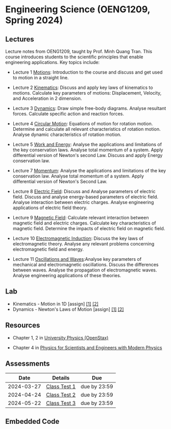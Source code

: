 # Engineering Science (OENG1209, Spring 2024)

## Lectures

Lecture notes from OENG1209, taught by Prof. Minh Quang Tran. This course introduces students to the scientific principles that enable engineering applications. Key topics include:

* Lecture 1 [Motions](./w1-motion1d.md): Introduction to the course and discuss and get used to motion in a straight line.

* Lecture 2 [Kinematics](./w2-motion2d.md): Discuss and apply key laws of kinematics to motions. Calculate key parameters of motions: Displacement, Velocity, and Acceleration in 2 dimension.

* Lecture 3 [Dynamics](./w3-dynamics.md): Draw simple free-body diagrams. Analyse resultant forces. Calculate specific action and reaction forces.

* Lecture 4 [Circular Motion](./w4-circular.md): Equations of motion for rotation motion. Determine and calculate all relevant characteristics of rotation motion. Analyse dynamic characteristics of rotation motion.

* Lecture 5 [Work and Energy](./w5-work.md): Analyse the applications and limitations of the key conservation laws. Analyse total momentum of a system. Apply differential version of Newton's second Law. Discuss and apply Energy conservation law.

* Lecture 7 [Momentum](./w7-momentum.md): Analyse the applications and limitations of the key conservation law. Analyse total momentum of a system. Apply differential version of Newton's Second Law.

* Lecture 8 [Electric Field](electric.md): Discuss and Analyse parameters of electric field. Discuss and analyse energy-based parameters of electric field. Analyse interaction between electric charges. Analyse engineering applications of electric field theory.

* Lecture 9 [Magnetic Field](magnetic.md): Calculate relevant interaction between magnetic field and electric charges. Calculate key characteristics of magnetic field. Determine the impacts of electric field on magnetic field.

* Lecture 10 [Electromagnetic Induction](electromagnetic.md): Discuss the key laws of electromagnetic theory. Analyse any relevant problems concerning electromagnetic field and energy.

* Lecture 11 [Oscillations and Waves](oscillations.md):Analyse key parameters of mechanical and electromagnetic oscillations. Discuss the differences between waves. Analyse the propagation of electromagnetic waves. Analyse engineering applications of these theories.


## Lab

* Kinematics - Motion in 1D \[assign\] [[1]](https://mega.nz/file/yCogBBJK#jdrRs7GpS_5rDYSjG8AOWtA-YFueTtdfPyohmByOmd0) [[2]](https://mega.nz/file/Hf4TWYoK#G7NlMUTmVPqxZqqnuAeD_ts8t5Hs9XlFZfpVPOp7Fu4)
* Dynamics - Newton's Laws of Motion \[assign\] [[1]](https://mega.nz/file/KPgmSRKR#h3xvo33fyEYLXGjty5jDsQZNJi9TbEafDYEO7hrZ5wU) [[2]](https://mega.nz/file/6eZkkDjK#2PZRUROtz5ByElMDxuNRk0jmCNNT77cnnIXy2Y4jPd4)

## Resources

* Chapter 1, 2 in [University Physics (OpenStax)](https://openstax.org/books/university-physics-volume-1/pages/1-introduction)

* Chapter 4 in [Physics for Scientists and Engineers with Modern Physics](https://mega.nz/file/PXZWyTyD#p8mhzYLlFb0CkpF5VavrTKcvue1cGq3QzMREXYjrtlc)

## Assessments
|  Date      |    Details       |  Due   	|
| ------------- |-------------  | ------- |
|    2024-03-27    |     [Class Test 1](https://rmit.instructure.com/courses/135775/assignments/925208)         | due by 23:59       |
|    2024-04-24    |     [Class Test 2](https://rmit.instructure.com/courses/135775/assignments/925209)         | due by 23:59       |
|    2024-05-22    |     [Class Test 3](https://rmit.instructure.com/courses/135775/assignments/925210)         | due by 23:59       |

## Embedded Code

```python:graph.py
```
